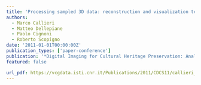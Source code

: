 ```yaml
---
title: 'Processing sampled 3D data: reconstruction and visualization technologies'
authors:
  - Marco Callieri
  - Matteo Dellepiane
  - Paolo Cignoni
  - Roberto Scopigno
date: '2011-01-01T00:00:00Z'
publication_types: ['paper-conference']
publication: '*Digital Imaging for Cultural Heritage Preservation: Analysis, Restoration and Reconstruction of Ancient Artworks*'
featured: false

url_pdf: https://vcgdata.isti.cnr.it/Publications/2011/CDCS11/callieri_main_finale.pdf
---
```

